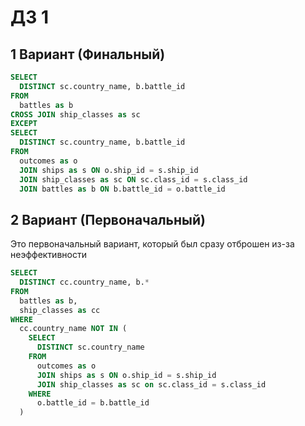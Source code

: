 # ДЗ 1

## 1 Вариант (Финальный)
```SQL
SELECT 
  DISTINCT sc.country_name, b.battle_id
FROM 
  battles as b
CROSS JOIN ship_classes as sc 
EXCEPT 
SELECT 
  DISTINCT sc.country_name, b.battle_id 
FROM 
  outcomes as o 
  JOIN ships as s ON o.ship_id = s.ship_id 
  JOIN ship_classes as sc ON sc.class_id = s.class_id 
  JOIN battles as b ON b.battle_id = o.battle_id
```

## 2 Вариант (Первоначальный)
Это первоначальный вариант, который был сразу отброшен из-за неэффективности 
```SQL
SELECT 
  DISTINCT cc.country_name, b.* 
FROM 
  battles as b, 
  ship_classes as cc
WHERE 
  cc.country_name NOT IN (
    SELECT 
      DISTINCT sc.country_name 
    FROM 
      outcomes as o 
      JOIN ships as s ON o.ship_id = s.ship_id 
      JOIN ship_classes as sc on sc.class_id = s.class_id 
    WHERE 
      o.battle_id = b.battle_id
  )
```
